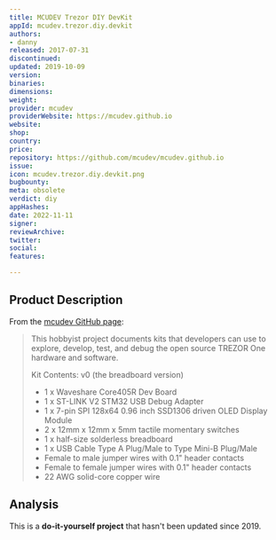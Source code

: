 ```yaml
---
title: MCUDEV Trezor DIY DevKit
appId: mcudev.trezor.diy.devkit
authors:
- danny
released: 2017-07-31
discontinued: 
updated: 2019-10-09
version: 
binaries: 
dimensions: 
weight: 
provider: mcudev
providerWebsite: https://mcudev.github.io
website: 
shop: 
country: 
price: 
repository: https://github.com/mcudev/mcudev.github.io
issue: 
icon: mcudev.trezor.diy.devkit.png
bugbounty: 
meta: obsolete
verdict: diy
appHashes: 
date: 2022-11-11
signer: 
reviewArchive: 
twitter: 
social: 
features: 

---
```


## Product Description 

From the [mcudev GitHub page](https://mcudev.github.io/):

> This hobbyist project documents kits that developers can use to explore, develop, test, and debug the open source TREZOR One hardware and software.
> 
> Kit Contents: v0 (the breadboard version)
> - 1 x Waveshare Core405R Dev Board
> - 1 x ST-LINK V2 STM32 USB Debug Adapter
> - 1 x 7-pin SPI 128x64 0.96 inch SSD1306 driven OLED Display Module
> - 2 x 12mm x 12mm x 5mm tactile momentary switches
> - 1 x half-size solderless breadboard
> - 1 x USB Cable Type A Plug/Male to Type Mini-B Plug/Male
> - Female to male jumper wires with 0.1" header contacts
> - Female to female jumper wires with 0.1" header contacts
> - 22 AWG solid-core copper wire

## Analysis 

This is a **do-it-yourself project** that hasn't been updated since 2019.

